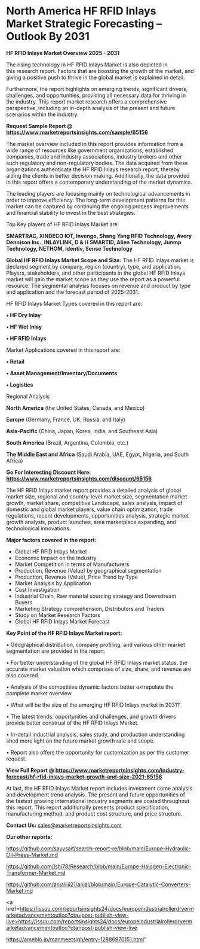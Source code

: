 # North America HF RFID Inlays Market Strategic Forecasting – Outlook By 2031

<Strong> HF RFID Inlays Market Overview 2025 - 2031</strong>

The rising technology in HF RFID Inlays Market is also depicted in this research report. Factors that are boosting the growth of the market, and giving a positive push to thrive in the global market is explained in detail.

Furthermore, the report highlights on emerging trends, significant drivers, challenges, and opportunities, providing all necessary data for thriving in the industry. This report market research offers a comprehensive perspective, including an in-depth analysis of the present and future scenarios within the industry.

<strong>Request Sample Report @ <a href=https://www.marketreportsinsights.com/sample/65156>https://www.marketreportsinsights.com/sample/65156</a></strong>

The market overview included in this report provides information from a wide range of resources like government organizations, established companies, trade and industry associations, industry brokers and other such regulatory and non-regulatory bodies. The data acquired from these organizations authenticate the HF RFID Inlays research report, thereby aiding the clients in better decision making. Additionally, the data provided in this report offers a contemporary understanding of the market dynamics.

The leading players are focusing mainly on technological advancements in order to improve efficiency. The long-term development patterns for this market can be captured by continuing the ongoing process improvements and financial stability to invest in the best strategies.

Top Key players of HF RFID Inlays Market are:

<strong>SMARTRAC, XINDECO IOT, Invengo, Shang Yang RFID Technology, Avery Dennison Inc., INLAYLINK, D & H SMARTID, Alien Technology, Junmp Technology, NETHOM, Identiv, Sense Technology</strong>

<strong><b>Global HF RFID Inlays Market Scope and Size:</b></strong>
The HF RFID Inlays market is declared segment by company, region (country), type, and application. Players, stakeholders, and other participants in the global HF RFID Inlays market will gain the market scope as they use the report as a powerful resource. The segmental analysis focuses on revenue and product by type and application and the forecast period of 2025-2031.

HF RFID Inlays Market Types covered in this report are:

<strong>• HF Dry Inlay

• HF Wet Inlay

• HF RFID Inlays</strong>

Market Applications covered in this report are:

<strong>• Retail

• Asset Management/Inventory/Documents

• Logistics</strong> 

Regional Analysis

<strong>North America</strong> (the United States, Canada, and Mexico)

<strong>Europe</strong> (Germany, France, UK, Russia, and Italy)

<strong>Asia-Pacific</strong> (China, Japan, Korea, India, and Southeast Asia)

<strong>South America</strong> (Brazil, Argentina, Colombia, etc.)

<strong>The Middle East and Africa</strong> (Saudi Arabia, UAE, Egypt, Nigeria, and South Africa)

<strong>Go For Interesting Discount Here: <a href=https://www.marketreportsinsights.com/discount/65156>https://www.marketreportsinsights.com/discount/65156</a></strong>

The HF RFID Inlays market report provides a detailed analysis of global market size, regional and country-level market size, segmentation market growth, market share, competitive Landscape, sales analysis, impact of domestic and global market players, value chain optimization, trade regulations, recent developments, opportunities analysis, strategic market growth analysis, product launches, area marketplace expanding, and technological innovations.

<strong><b>Major factors covered in the report:</b></strong>
<ul>
  <li>Global HF RFID Inlays Market </li>
  <li>Economic Impact on the Industry</li>
  <li>Market Competition in terms of Manufacturers</li>
  <li>Production, Revenue (Value) by geographical segmentation</li>
  <li>Production, Revenue (Value), Price Trend by Type</li>
  <li>Market Analysis by Application</li>
  <li>Cost Investigation</li>
  <li>Industrial Chain, Raw material sourcing strategy and Downstream Buyers</li>
  <li>Marketing Strategy comprehension, Distributors and Traders</li>
  <li>Study on Market Research Factors</li>
  <li>Global HF RFID Inlays Market Forecast</li>
</ul>

<strong><b>Key Point of the HF RFID Inlays Market report:</b></strong>

• Geographical distribution, company profiling, and various other market segmentation are provided in the report.

• For better understanding of the global HF RFID Inlays market status, the accurate market valuation which comprises of size, share, and revenue are also covered.

• Analysis of the competitive dynamic factors better extrapolate the complete market overview

• What will be the size of the emerging HF RFID Inlays market in 2031?

• The latest trends, opportunities and challenges, and growth drivers provide better construal of the HF RFID Inlays Market.

• In-detail industrial analysis, sales study, and production understanding shed more light on the future market growth rate and scope.

• Report also offers the opportunity for customization as per the customer request.

<strong><b>View Full Report @ <a href=https://www.marketreportsinsights.com/industry-forecast/hf-rfid-inlays-market-growth-and-size-2021-65156>https://www.marketreportsinsights.com/industry-forecast/hf-rfid-inlays-market-growth-and-size-2021-65156</a></b></strong>


At last, the HF RFID Inlays Market report includes investment come analysis and development trend analysis. The present and future opportunities of the fastest growing international industry segments are coated throughout this report. This report additionally presents product specification, manufacturing method, and product cost structure, and price structure.

<strong>Contact Us:</strong>
sales@marketreportsinsights.com

<strong>Our other reports:</strong>

<a href=https://github.com/sayysaif/search-report-re/blob/main/Europe-Hydraulic-Oil-Press-Market.md>https://github.com/sayysaif/search-report-re/blob/main/Europe-Hydraulic-Oil-Press-Market.md</a>

<a href=https://github.com/Ishi78/Research/blob/main/Europe-Halogen-Electronic-Transformer-Market.md>https://github.com/Ishi78/Research/blob/main/Europe-Halogen-Electronic-Transformer-Market.md</a>

<a href=https://github.com/anjaliiii21/anjal/blob/main/Europe-Catalytic-Converters-Market.md>https://github.com/anjaliiii21/anjal/blob/main/Europe-Catalytic-Converters-Market.md</a>

<a href=https://issuu.com/reportsinsights24/docs/europeindustrialrollerdryermarketadvancementoutloo?cta=post-publish-view-live>https://issuu.com/reportsinsights24/docs/europeindustrialrollerdryermarketadvancementoutloo?cta=post-publish-view-live</a>

<a href=https://ameblo.jp/manmeetsigh/entry-12886970151.html>https://ameblo.jp/manmeetsigh/entry-12886970151.html</a>"
